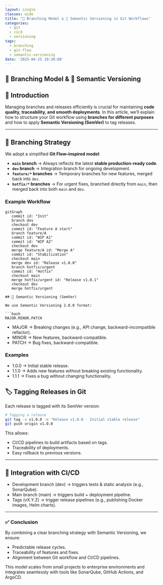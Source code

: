 ```yaml
---
layout: single
classes: wide
title: "🌳 Branching Model & 📌 Semantic Versioning in Git Workflows"
categories:
  - git
  - cicd
  - versioning
tags:
  - branching
  - git-flow
  - semantic-versioning
date: '2025-04-25 19:30:00'
---
```


## 🌳 Branching Model & 📌 Semantic Versioning

## 🔎 Introduction

Managing branches and releases efficiently is crucial for maintaining **code quality, traceability, and smooth deployments**. In this article, we’ll explain how to structure your Git workflow using **branches for different purposes** and how to apply **Semantic Versioning (SemVer)** to tag releases.

---

## 🌳 Branching Strategy

We adopt a simplified **Git Flow–inspired model**:

- **`main` branch** → Always reflects the latest **stable production-ready code**.  
- **`dev` branch** → Integration branch for ongoing development.  
- **`feature/*` branches** → Temporary branches for new features, merged back into `dev`.  
- **`hotfix/*` branches** → For urgent fixes, branched directly from `main`, then merged back into both `main` and `dev`.  

### Example Workflow

```mermaid
gitGraph
   commit id: "Init"
   branch dev
   checkout dev
   commit id: "Feature A start"
   branch feature/A
   commit id: "WIP A1"
   commit id: "WIP A2"
   checkout dev
   merge feature/A id: "Merge A"
   commit id: "Stabilization"
   checkout main
   merge dev id: "Release v1.0.0"
   branch hotfix/urgent
   commit id: "Hotfix"
   checkout main
   merge hotfix/urgent id: "Release v1.0.1"
   checkout dev
   merge hotfix/urgent

## 📌 Semantic Versioning (SemVer)

We use Semantic Versioning 2.0.0 format:

```bash
MAJOR.MINOR.PATCH
```

- MAJOR → Breaking changes (e.g., API change, backward-incompatible refactor).
- MINOR → New features, backward-compatible.
- PATCH → Bug fixes, backward-compatible.

### Examples

- 1.0.0 → Initial stable release.
- 1.1.0 → Adds new features without breaking existing functionality.
- 1.1.1 → Fixes a bug without changing functionality.

## 🏷 Tagging Releases in Git

Each release is tagged with its SemVer version:

```bash
# Tagging a release
git tag -a v1.0.0 -m "Release v1.0.0 - Initial stable release"
git push origin v1.0.0
```

This allows:

- CI/CD pipelines to build artifacts based on tags.
- Traceability of deployments.
- Easy rollback to previous versions.

---

## 🔗 Integration with CI/CD

- Development branch (dev) → triggers tests & static analysis (e.g., SonarQube).
- Main branch (main) → triggers build + deployment pipeline.
- Tags (vX.Y.Z) → trigger release pipelines (e.g., publishing Docker images, Helm charts).

---

### ✅ Conclusion

By combining a clear branching strategy with Semantic Versioning, we ensure:

- Predictable release cycles.
- Traceability of features and fixes.
- Alignment between Git workflow and CI/CD pipelines.

This model scales from small projects to enterprise environments and integrates seamlessly with tools like SonarQube, GitHub Actions, and ArgoCD.

